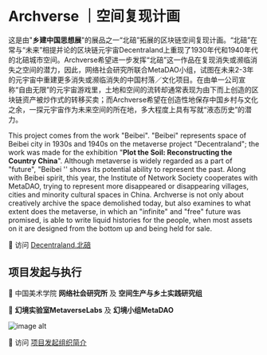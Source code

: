# Archverse ｜空间复现计画

这是由"**乡建中国思想展**"的展品之一“北碚”拓展的区块链空间复现计画。“北碚”在常与“未来”相提并论的区块链元宇宙Decentraland上重现了1930年代和1940年代的北碚城市空间。Archverse希望进一步发挥“北碚”这一作品在复现消失或濒临消失之空间的潜力，因此，网络社会研究所联合MetaDAO小组，试图在未来2-3年的元宇宙中重建更多消失或濒临消失的中国村落／文化项目。在由单一公司宣称“自由无限”的元宇宙游戏里，土地和空间的流转却通常表现为由下而上创造的区块链资产被炒作式的转移买卖；而Archverse希望在创造性地保存中国乡村与文化之余，一探元宇宙作为未来空间的所在地，多大程度上具有写就“液态历史”的潜力。

This project comes from the work "Beibei". "Beibei" represents space of Beibei city in 1930s and 1940s on the metaverse project "Decentraland"; the work was made for the exhibition "**Plot the Soil: Reconstructing the Country China**". Although metaverse is widely regarded as a part of "future", "Beibei '' shows its potential ability to represent the past. Along with Beibei spirit, this year, the Institute of Network Society cooperates with MetaDAO, trying to represent more disappeared or disappearing villages, cities and minority cultural spaces in China. Archverse is not only about creatively archive the space demolished today, but also examines to what extent does the metaverse, in which an "infinite" and "free" future was promised, is able to write liquid histories for the people, when most assets on it are designed from the bottom up and being held for sale. 

🏃‍ 访问 [Decentraland.北碚](https://beibei.city)

## 项目发起与执行

🔘 中国美术学院 **网络社会研究所** 及 **空间生产与乡土实践研究组**

🔘 **幻境实验室MetaverseLabs** 及 **幻境小组MetaDAO**

![image alt](https://raw.githubusercontent.com/GennyZHENG/Archverse/main/docs/image/logo.png)

🏃‍ 访问 [项目发起组织简介](https://gennyzheng.github.io/Archverse/organization)

